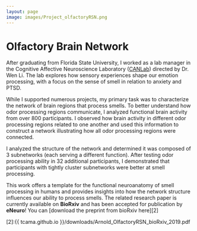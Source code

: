 ```yaml
---
layout: page
image: images/Project_olfactoryRSN.png
---
```

# Olfactory Brain Network

After graduating from Florida State University, I worked as a lab manager in the Cognitive Affective Neuroscience Laboratory ([CANLab][1]) directed by Dr. Wen Li. The lab explores how sensory experiences shape our emotion processing, with a focus on the sense of smell in relation to anxiety and PTSD.

While I supported numerous projects, my primary task was to characterize the network of brain regions that process smells. To better understand how odor processing regions communicate, I analyzed functional brain activity from over 800 participants. I observed how brain activity in different odor processing regions related to one another and used this information to construct a network illustrating how all odor processing regions were connected.

I analyzed the structure of the network and determined it was composed of 3 subnetworks (each serving a different function). After testing odor processing ability in 32 additional participants, I demonstrated that participants with tightly cluster subnetworks were better at smell processing. 

This work offers a template for the functional neuroanatomy of smell processing in humans and provides insights into how the network structure influences our ability to process smells. The related research paper is currently available on **BioRxiv** and has been accepted for publication by **eNeuro**! You can [download the preprint from bioRxiv here][2]

[1]: https://psy.fsu.edu/canlab/
[2]:{{ tcama.github.io }}/downloads/Arnold_OlfactoryRSN_bioRxiv_2019.pdf